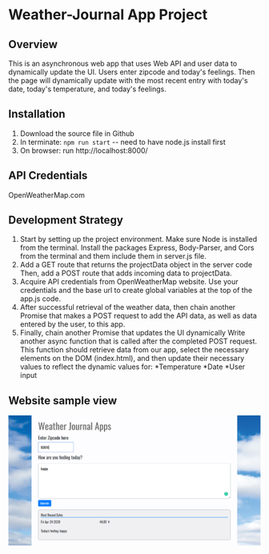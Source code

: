 # Weather-Journal App Project

## Overview
This is an asynchronous web app that uses Web API and user data to dynamically update the UI. Users enter zipcode and today's feelings. Then the page will dynamically update with the most recent entry with today's date, today's temperature, and today's feelings.


## Installation
1. Download the source file in Github
2. In terminate: `npm run start` -- need to have node.js install first
3. On browser: run http://localhost:8000/

## API Credentials
OpenWeatherMap.com

## Development Strategy
1. Start by setting up the project environment. Make sure Node is installed from the terminal. Install the packages Express, Body-Parser, and Cors from the terminal and them include them in server.js file.
2. Add a GET route that returns the projectData object in the server code Then, add a POST route that adds incoming data to projectData.
3. Acquire API credentials from OpenWeatherMap website. Use your credentials and the base url to create global variables at the top of the app.js code.
4. After successful retrieval of the weather data, then chain another Promise that makes a POST request to add the API data, as well as data entered by the user, to this app.
5. Finally, chain another Promise that updates the UI dynamically Write another async function that is called after the completed POST request. This function should retrieve data from our app, select the necessary elements on the DOM (index.html), and then update their necessary values to reflect the dynamic values for:
*Temperature
*Date
*User input

## Website sample view
![](website/image/weatherJournalApp.PNG)
